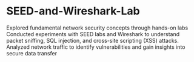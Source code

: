 # SEED-and-Wireshark-Lab

Explored fundamental network security concepts through hands-on labs
Conducted experiments with SEED labs and Wireshark to understand packet sniffing, SQL injection, and
cross-site scripting (XSS) attacks. Analyzed network traffic to identify vulnerabilities and gain insights into
secure data transfer
